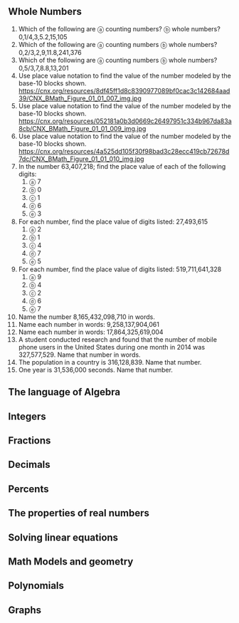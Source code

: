 ## Whole Numbers
1. Which of the following are ⓐ counting numbers? ⓑ whole numbers?<br>
0,1/4,3,5.2,15,105<br>
2. Which of the following are ⓐ counting numbers ⓑ whole numbers?<br>
0,2/3,2,9,11.8,241,376<br>
3. Which of the following are ⓐ counting numbers ⓑ whole numbers?<br>
0,5/3,7,8.8,13,201<br>
4. Use place value notation to find the value of the number modeled by the base-10 blocks shown.<br>
https://cnx.org/resources/8df45ff1d8c8390977089bf0cac3c142684aad39/CNX_BMath_Figure_01_01_007_img.jpg
5. Use place value notation to find the value of the number modeled by the base-10 blocks shown.<br>
https://cnx.org/resources/052181a0b3d0669c26497951c334b967da83a8cb/CNX_BMath_Figure_01_01_009_img.jpg
6. Use place value notation to find the value of the number modeled by the base-10 blocks shown.<br>
https://cnx.org/resources/4a525dd105f30f98bad3c28ecc419cb72678d7dc/CNX_BMath_Figure_01_01_010_img.jpg
7. In the number 63,407,218; find the place value of each of the following digits:<br>
    1. ⓐ 7
    1. ⓑ 0
    1. ⓒ 1
    1. ⓓ 6
    1. ⓔ 3
8. For each number, find the place value of digits listed: 27,493,615<br>
    1. ⓐ 2
    1. ⓑ 1
    1. ⓒ 4
    1. ⓓ 7
    1. ⓔ 5
9. For each number, find the place value of digits listed: 519,711,641,328<br>
    1. ⓐ 9
    1. ⓑ 4
    1. ⓒ 2
    1. ⓓ 6
    1. ⓔ 7
10. Name the number 8,165,432,098,710 in words.<br>
11. Name each number in words: 9,258,137,904,061<br>
12. Name each number in words: 17,864,325,619,004<br> 
13. A student conducted research and found that the number of mobile phone users in the United States during one month in 2014 was 327,577,529. Name that number in words.
14. The population in a country is 316,128,839. Name that number.<br> 
15. One year is 31,536,000 seconds. Name that number.<br>
## The language of Algebra

## Integers

## Fractions

## Decimals

## Percents

## The properties of real numbers

## Solving linear equations

## Math Models and geometry

## Polynomials

## Graphs
